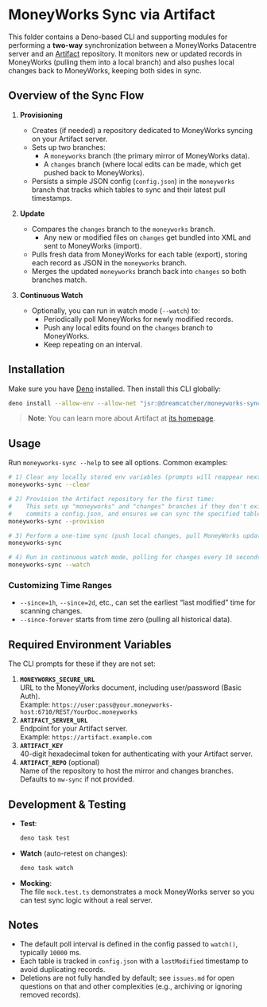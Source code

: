 # MoneyWorks Sync via Artifact

This folder contains a Deno-based CLI and supporting modules for performing a
**two-way** synchronization between a MoneyWorks Datacentre server and an
[Artifact](https://github.com/dreamcatcher-tech/napps) repository. It monitors
new or updated records in MoneyWorks (pulling them into a local branch) and also
pushes local changes back to MoneyWorks, keeping both sides in sync.

## Overview of the Sync Flow

1. **Provisioning**
   - Creates (if needed) a repository dedicated to MoneyWorks syncing on your
     Artifact server.
   - Sets up two branches:
     - A `moneyworks` branch (the primary mirror of MoneyWorks data).
     - A `changes` branch (where local edits can be made, which get pushed back
       to MoneyWorks).
   - Persists a simple JSON config (`config.json`) in the `moneyworks` branch
     that tracks which tables to sync and their latest pull timestamps.

2. **Update**
   - Compares the `changes` branch to the `moneyworks` branch.
     - Any new or modified files on `changes` get bundled into XML and sent to
       MoneyWorks (import).
   - Pulls fresh data from MoneyWorks for each table (export), storing each
     record as JSON in the `moneyworks` branch.
   - Merges the updated `moneyworks` branch back into `changes` so both branches
     match.

3. **Continuous Watch**
   - Optionally, you can run in watch mode (`--watch`) to:
     - Periodically poll MoneyWorks for newly modified records.
     - Push any local edits found on the `changes` branch to MoneyWorks.
     - Keep repeating on an interval.

## Installation

Make sure you have [Deno](https://deno.land/) installed. Then install this CLI
globally:

```bash
deno install --allow-env --allow-net "jsr:@dreamcatcher/moneyworks-sync"
```

> **Note**: You can learn more about Artifact at
> [its homepage](https://github.com/dreamcatcher-tech/napps).

## Usage

Run `moneyworks-sync --help` to see all options. Common examples:

```bash
# 1) Clear any locally stored env variables (prompts will reappear next time):
moneyworks-sync --clear

# 2) Provision the Artifact repository for the first time:
#    This sets up "moneyworks" and "changes" branches if they don't exist,
#    commits a config.json, and ensures we can sync the specified tables.
moneyworks-sync --provision

# 3) Perform a one-time sync (push local changes, pull MoneyWorks updates):
moneyworks-sync

# 4) Run in continuous watch mode, polling for changes every 10 seconds:
moneyworks-sync --watch
```

### Customizing Time Ranges

- `--since=1h`, `--since=2d`, etc., can set the earliest “last modified” time
  for scanning changes.
- `--since-forever` starts from time zero (pulling all historical data).

## Required Environment Variables

The CLI prompts for these if they are not set:

1. **`MONEYWORKS_SECURE_URL`**\
   URL to the MoneyWorks document, including user/password (Basic Auth).\
   Example:
   `https://user:pass@your.moneyworks-host:6710/REST/YourDoc.moneyworks`
2. **`ARTIFACT_SERVER_URL`**\
   Endpoint for your Artifact server.\
   Example: `https://artifact.example.com`
3. **`ARTIFACT_KEY`**\
   40-digit hexadecimal token for authenticating with your Artifact server.
4. **`ARTIFACT_REPO`** (optional)\
   Name of the repository to host the mirror and changes branches.\
   Defaults to `mw-sync` if not provided.

## Development & Testing

- **Test**:
  ```bash
  deno task test
  ```
- **Watch** (auto-retest on changes):
  ```bash
  deno task watch
  ```
- **Mocking**:\
  The file `mock.test.ts` demonstrates a mock MoneyWorks server so you can test
  sync logic without a real server.

## Notes

- The default poll interval is defined in the config passed to `watch()`,
  typically `10000` ms.
- Each table is tracked in `config.json` with a `lastModified` timestamp to
  avoid duplicating records.
- Deletions are not fully handled by default; see `issues.md` for open questions
  on that and other complexities (e.g., archiving or ignoring removed records).
